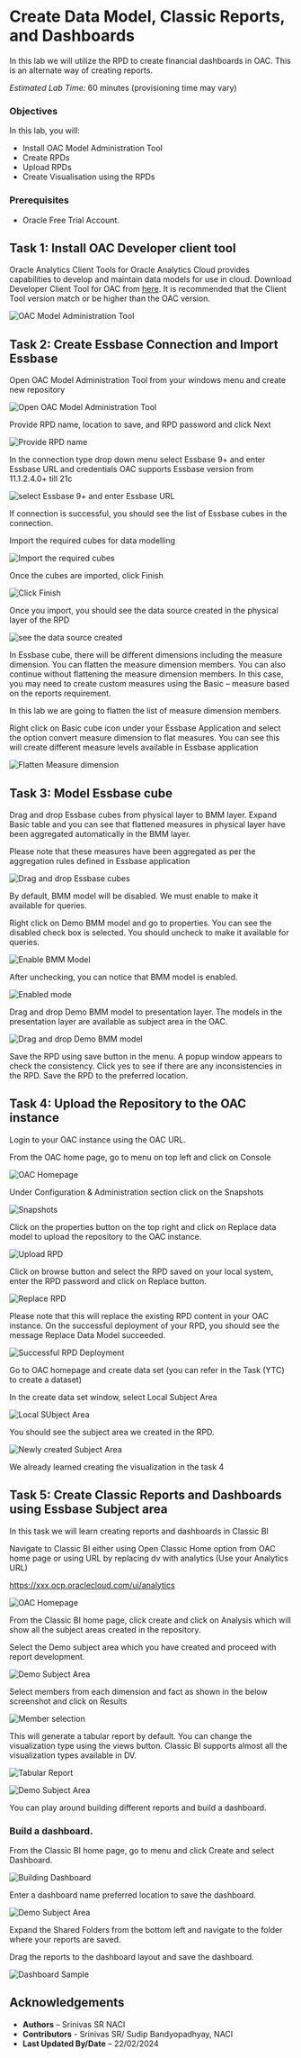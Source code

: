 # Create Data Model, Classic Reports, and Dashboards

In this lab we will utilize the RPD to create financial dashboards in OAC. This is an alternate way of creating reports.

*Estimated Lab Time:* 60 minutes (provisioning time may vary)

### Objectives
In this lab, you will:
- Install OAC Model Administration Tool
- Create RPDs
- Upload RPDs
- Create Visualisation using the RPDs

### Prerequisites
- Oracle Free Trial Account.

## Task 1: Install OAC Developer client tool

Oracle Analytics Client Tools for Oracle Analytics Cloud provides capabilities to develop and maintain data models for use in cloud.
Download Developer Client Tool for OAC from [here](https://www.oracle.com/middleware/technologies/oac-tools-downloads.html). It is recommended that the Client Tool version match or be higher than the OAC version.

![OAC Model Administration Tool](images/oac-tool.png)

## Task 2: Create Essbase Connection and Import Essbase

Open OAC Model Administration Tool from your windows menu and create new repository

![Open OAC Model Administration Tool](images/open-admintool.png)

Provide RPD name, location to save, and RPD password and click Next

![Provide RPD name](images/provide-rpdname.png)

In the connection type drop down menu select Essbase 9+ and enter Essbase URL and credentials
OAC supports Essbase version from 11.1.2.4.0+ till 21c

![select Essbase 9+ and enter Essbase URL](images/select-essbase.png)

If connection is successful, you should see the list of Essbase cubes in the connection.

Import the required cubes for data modelling

![Import the required cubes](images/import-cube.png)

Once the cubes are imported, click Finish

![Click Finish](images/click-finish.png)

Once you import, you should see the data source created in the physical layer of the RPD

![see the data source created](images/datasource-creataed.png)

In Essbase cube, there will be different dimensions including the measure dimension. You can flatten the measure dimension members. 
You can also continue without flattening the measure dimension members. In this case, you may need to create custom measures using the Basic – measure based on the reports requirement.

In this lab we are going to flatten the list of measure dimension members.

Right click on Basic cube icon under your Essbase Application and select the option convert measure dimension to flat measures. You can see this will create different measure levels available in Essbase application

![Flatten Measure dimension](images/flatten-measuredim.png)

## Task 3: Model Essbase cube

Drag and drop Essbase cubes from physical layer to BMM layer. Expand Basic table and you can see that flattened measures in physical layer have been aggregated automatically in the BMM layer. 

Please note that these measures have been aggregated as per the aggregation rules defined in Essbase application

![Drag and drop Essbase cubes](images/drag-cube.png)

By default, BMM model will be disabled. We must enable to make it available for queries.

Right click on Demo BMM model and go to properties. You can see the disabled check box is selected. You should uncheck to make it available for queries.

![Enable BMM Model](images/enable-bmm.png)

After unchecking, you can notice that BMM model is enabled.

![Enabled mode](images/enabled-bmm.png)

Drag and drop Demo BMM model to presentation layer. The models in the presentation layer are available as subject area in the OAC.

![Drag and drop Demo BMM model](images/drag-bmm.png)

Save the RPD using save button in the menu. A popup window appears to check the consistency. Click yes to see if there are any inconsistencies in the RPD. Save the RPD to the preferred location.

## Task 4: Upload the Repository to the OAC instance

Login to your OAC instance using the OAC URL.

From the OAC home page, go to menu on top left and click on Console

![OAC Homepage](images/open-console.png)

Under Configuration & Administration section click on the Snapshots 

![Snapshots](images/click-snapshots.png)

Click on the properties button on the top right and click on Replace data model to upload the repository to the OAC instance.

![Upload RPD](images/upload-repository.png)

Click on browse button and select the RPD saved on your local system, enter the RPD password and click on Replace button.

![Replace RPD](images/replace-rpd.png)

Please note that this will replace the existing RPD content in your OAC instance.
On the successful deployment of your RPD, you should see the message Replace Data Model succeeded.

![Successful RPD Deployment](images/successful-rpddeployment.png)

Go to OAC homepage and create data set (you can refer in the Task (YTC) to create a dataset)

In the create data set window, select Local Subject Area

![Local SUbject Area](images/select-lsa.png)

You should see the subject area we created in the RPD.

![Newly created Subject Area](images/new-subjectarea.png)

We already learned creating the visualization in the task 4

## Task 5: Create Classic Reports and Dashboards using Essbase Subject area

In this task we will learn creating reports and dashboards in Classic BI

Navigate to Classic BI either using Open Classic Home option from OAC home page or using URL by replacing dv with analytics (Use your Analytics URL)

https://xxx.ocp.oraclecloud.com/ui/analytics

![OAC Homepage](images/oac-homepage.png)

From the Classic BI home page, click create and click on Analysis which will show all the subject areas created in the repository.

Select the Demo subject area which you have created and proceed with report development.

![Demo Subject Area](images/demo-subjectarea.png)

Select members from each dimension and fact as shown in the below screenshot and click on Results

![Member selection](images/member-selection.png)

This will generate a tabular report by default. You can change the visualization type using the views button. Classic BI supports almost all the visualization types available in DV.

![Tabular Report](images/tabular-report.png)

![Demo Subject Area](images/new-dashboard.png)

You can play around building different reports and build a dashboard. 

### Build a dashboard.

From the Classic BI home page, go to menu and click Create and select Dashboard.


![Building Dashboard](images/select-dashboard.png)

Enter a dashboard name preferred location to save the dashboard.

![Demo Subject Area](images/save-dashboard.png)

Expand the Shared Folders from the bottom left and navigate to the folder where your reports are saved. 

Drag the reports to the dashboard layout and save the dashboard. 

![Dashboard Sample](images/dashboard-sample.png)

## Acknowledgements

- **Authors** – Srinivas SR NACI
- **Contributors** - Srinivas SR/ Sudip Bandyopadhyay, NACI
- **Last Updated By/Date** – 22/02/2024







